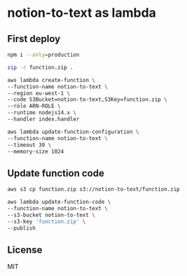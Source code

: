 # notion-to-text as lambda

## First deploy

```sh
npm i --only=production

zip -r function.zip .

aws lambda create-function \
--function-name notion-to-text \
--region eu-west-1 \
--code S3Bucket=notion-to-text,S3Key=function.zip \
--role ARN-ROLE \
--runtime nodejs14.x \
--handler index.handler

aws lambda update-function-configuration \
--function-name notion-to-text \
--timeout 30 \
--memory-size 1024
```

## Update function code

```sh
aws s3 cp function.zip s3://notion-to-text/function.zip

aws lambda update-function-code \
--function-name notion-to-text \
--s3-bucket notion-to-text \
--s3-key 'function.zip' \
--publish
```

## License

MIT
